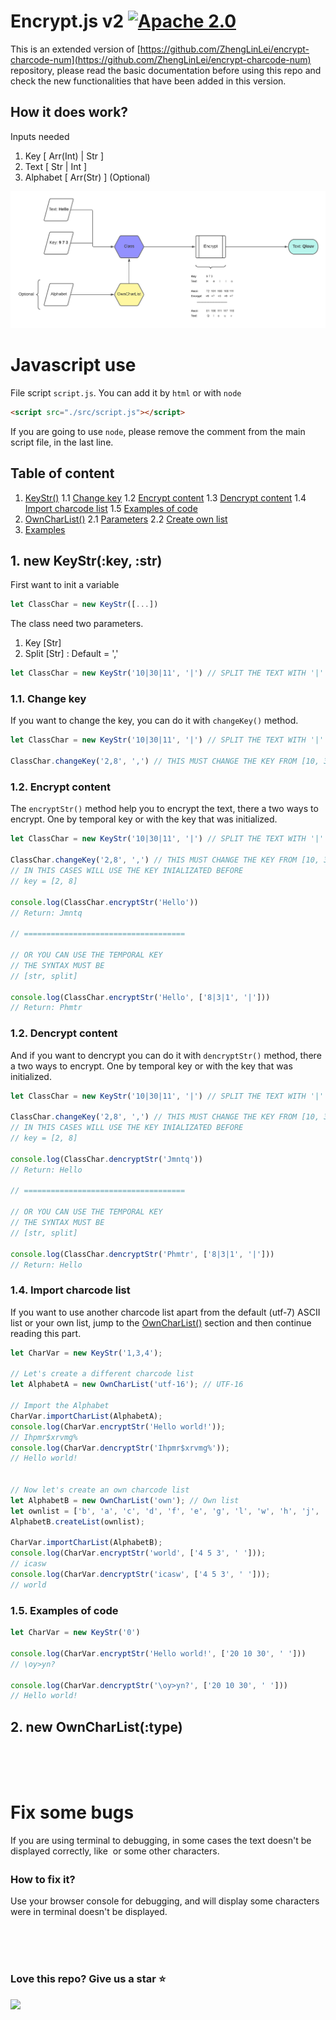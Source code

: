 # Encrypt.js v2 [![Apache 2.0](https://img.shields.io/badge/License-Apache%202.0-blue.svg)](https://opensource.org/licenses/Apache-2.0)


This is an extended version of [https://github.com/ZhengLinLei/encrypt-charcode-num](https://github.com/ZhengLinLei/encrypt-charcode-num) repository, please read the basic documentation before using this repo and check the new functionalities that have been added in this version.

## How it does work?

Inputs needed
1. Key [ Arr(Int) | Str ]
2. Text [ Str | Int ]
3. Alphabet [ Arr(Str) ] (Optional)


![IMAGE](./doc/info.png)


# Javascript use

File script `script.js`. You can add it by `html` or with `node`
```html
<script src="./src/script.js"></script>
```

If you are going to use `node`, please remove the comment from the main script file, in the last line.

## Table of content

1. [KeyStr()](#keystr)
  1.1 [Change key](#change-key)
  1.2 [Encrypt content](#encrypt)
  1.3 [Dencrypt content](#dencrypt)
  1.4 [Import charcode list](#importlist)
  1.5 [Examples of code](#example)
2. [OwnCharList()](#ownchar)
  2.1 [Parameters](#param)
  2.2 [Create own list](#ownlist)
3. [Examples](#code)

## 1. <a name="keystr"></a> new KeyStr(:key, :str)

First want to init a variable
```javascript
let ClassChar = new KeyStr([...])
```

The class need two parameters.
1. Key [Str]
2. Split [Str] : Default = ','
```javascript
let ClassChar = new KeyStr('10|30|11', '|') // SPLIT THE TEXT WITH '|'
```

### 1.1. <a name="change-key"></a> Change key

If you want to change the key, you can do it with `changeKey()` method.
```javascript
let ClassChar = new KeyStr('10|30|11', '|') // SPLIT THE TEXT WITH '|'

ClassChar.changeKey('2,8', ',') // THIS MUST CHANGE THE KEY FROM [10, 30, 11] TO [2, 8]
```

### 1.2. <a name="encrypt"></a> Encrypt content

The `encryptStr()` method help you to encrypt the text, there a two ways to encrypt. One by temporal key or with the key that was initialized.
```javascript
let ClassChar = new KeyStr('10|30|11', '|') // SPLIT THE TEXT WITH '|'

ClassChar.changeKey('2,8', ',') // THIS MUST CHANGE THE KEY FROM [10, 30, 11] TO [2, 8]
// IN THIS CASES WILL USE THE KEY INIALIZATED BEFORE
// key = [2, 8]

console.log(ClassChar.encryptStr('Hello'))
// Return: Jmntq

// ====================================

// OR YOU CAN USE THE TEMPORAL KEY
// THE SYNTAX MUST BE
// [str, split]

console.log(ClassChar.encryptStr('Hello', ['8|3|1', '|']))
// Return: Phmtr

```

### 1.2. <a name="dencrypt"></a> Dencrypt content

And if you want to dencrypt you can do it with `dencryptStr()` method, there a two ways to encrypt. One by temporal key or with the key that was initialized.
```javascript
let ClassChar = new KeyStr('10|30|11', '|') // SPLIT THE TEXT WITH '|'

ClassChar.changeKey('2,8', ',') // THIS MUST CHANGE THE KEY FROM [10, 30, 11] TO [2, 8]
// IN THIS CASES WILL USE THE KEY INIALIZATED BEFORE
// key = [2, 8]

console.log(ClassChar.dencryptStr('Jmntq'))
// Return: Hello

// ====================================

// OR YOU CAN USE THE TEMPORAL KEY
// THE SYNTAX MUST BE
// [str, split]

console.log(ClassChar.dencryptStr('Phmtr', ['8|3|1', '|']))
// Return: Hello

```

### 1.4. <a name="importlist"></a> Import charcode list

If you want to use another charcode list apart from the default (utf-7) ASCII list or your own list, jump to the [OwnCharList()](#ownchar) section and then continue reading this part.

```javascript
let CharVar = new KeyStr('1,3,4');

// Let's create a different charcode list
let AlphabetA = new OwnCharList('utf-16'); // UTF-16

// Import the Alphabet
CharVar.importCharList(AlphabetA);
console.log(CharVar.encryptStr('Hello world!'));
// Ihpmr$xrvmg%
console.log(CharVar.dencryptStr('Ihpmr$xrvmg%'));
// Hello world!


// Now let's create an own charcode list
let AlphabetB = new OwnCharList('own'); // Own list
let ownlist = ['b', 'a', 'c', 'd', 'f', 'e', 'g', 'l', 'w', 'h', 'j', 's', 'i', 'o', 'r', ' '];
AlphabetB.createList(ownlist);

CharVar.importCharList(AlphabetB);
console.log(CharVar.encryptStr('world', ['4 5 3', ' ']));
// icasw
console.log(CharVar.dencryptStr('icasw', ['4 5 3', ' ']));
// world
```


### 1.5. <a name="example"></a> Examples of code

```javascript
let CharVar = new KeyStr('0')

console.log(CharVar.encryptStr('Hello world!', ['20 10 30', ' ']))
// \oy>yn?

console.log(CharVar.dencryptStr('\oy>yn?', ['20 10 30', ' ']))
// Hello world!
```

## 2. <a name="ownchar"></a> new OwnCharList(:type)

<br><br><br>

# Fix some bugs

If you are using terminal to debugging, in some cases the text doesn't be displayed correctly, like `` or some other characters.

### How to fix it?

Use your browser console for debugging, and will display some characters were in terminal doesn't be displayed.


<br><br><br>

### Love this repo? Give us a star ⭐

<a href="./">
  <img src="https://img.shields.io/badge/Encrypt%20charcode%20num-Rate-blue">
</a>